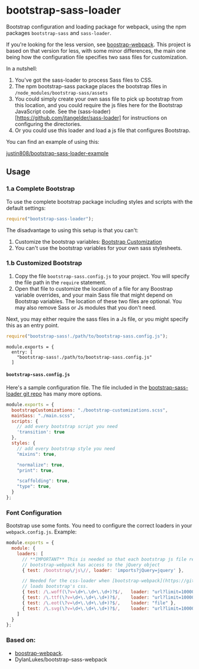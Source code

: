 bootstrap-sass-loader
=================

Bootstrap configuration and loading package for webpack, using the npm packages `bootstrap-sass` and `sass-loader`.

If you're looking for the less version, see [boostrap-webpack](https://github.com/bline/bootstrap-webpack). This project
is based on that version for less, with some minor differences, the main one being how the configuration file specifies
two sass files for customization.

In a nutshell:

1. You've got the sass-loader to process Sass files to CSS.
2. The npm bootstrap-sass package places the bootstrap files in `/node_modules/bootstrap-sass/assets`
3. You could simply create your own sass file to pick up bootstrap from this location, and you could require the js
   files here for the Bootstrap JavaScript code. See the (sass-loader)[https://github.com/jtangelder/sass-loader] for
   instructions on configuring the directories.
4. Or you could use this loader and load a js file that configures Bootstrap.

You can find an example of using this:

[justin808/bootstrap-sass-loader-example](https://github.com/justin808/bootstrap-sass-loader-example)

Usage
-----

### 1.a Complete Bootstrap

To use the complete bootstrap package including styles and scripts with the default settings:

``` javascript
require("bootstrap-sass-loader");
```

The disadvantage to using this setup is that you can't:

1. Customize the bootstrap variables: [Bootstrap Customization](http://getbootstrap.com/customize/)
2. You can't use the bootstrap variables for your own sass stylesheets.

### 1.b Customized Bootstrap

1. Copy the file `bootstrap-sass.config.js` to your project. You will specify the file path in the `require` statement.
2. Open that file to customize the location of a file for any Boostrap variable overrides, and your main Sass file that
   might depend on Bootstrap variables. The location of these two files are optional. You may also remove Sass or Js
   modules that you don't need.

Next, you may either require the sass files in a Js file, or you might specify this as an entry point.

```javascript
require("bootstrap-sass!./path/to/bootstrap-sass.config.js");
```

```
module.exports = {
  entry: [
    "bootstrap-sass!./path/to/bootstrap-sass.config.js"
  ]
```

#### `bootstrap-sass.config.js`

Here's a sample configuration file. The file included in the [bootstrap-sass-loader git repo](https://github.com/jtangelder/sass-loader)
has many more options.

``` javascript
module.exports = {
  bootstrapCustomizations: "./bootstrap-customizations.scss",
  mainSass: "./main.scss",
  scripts: {
    // add every bootstrap script you need
    'transition': true
  },
  styles: {
    // add every bootstrap style you need
    "mixins": true,

    "normalize": true,
    "print": true,

    "scaffolding": true,
    "type": true,
  }
};
```

### Font Configuration
Bootstrap use some fonts. You need to configure the correct loaders in your `webpack.config.js`. Example:

``` javascript
module.exports = {
  module: {
    loaders: [
      // **IMPORTANT** This is needed so that each bootstrap js file required by
      // bootstrap-webpack has access to the jQuery object
      { test: /bootstrap\/js\//, loader: 'imports?jQuery=jquery' },

      // Needed for the css-loader when [bootstrap-webpack](https://github.com/bline/bootstrap-webpack)
      // loads bootstrap's css.
      { test: /\.woff(\?v=\d+\.\d+\.\d+)?$/,   loader: "url?limit=10000&minetype=application/font-woff" },
      { test: /\.ttf(\?v=\d+\.\d+\.\d+)?$/,    loader: "url?limit=10000&minetype=application/octet-stream" },
      { test: /\.eot(\?v=\d+\.\d+\.\d+)?$/,    loader: "file" },
      { test: /\.svg(\?v=\d+\.\d+\.\d+)?$/,    loader: "url?limit=10000&minetype=image/svg+xml" }
    ]
  }
};
```



### Based on:
* [boostrap-webpack](https://github.com/bline/bootstrap-webpack).
* DylanLukes/bootstrap-sass-webpack

